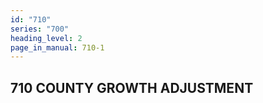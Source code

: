 ```yaml
---
id: "710"
series: "700"
heading_level: 2
page_in_manual: 710-1
---
```


## 710 COUNTY GROWTH ADJUSTMENT